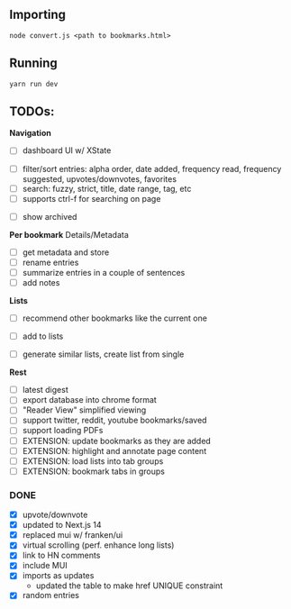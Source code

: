 ## Importing
```
node convert.js <path to bookmarks.html>
```

## Running
```
yarn run dev
```

## TODOs:
**Navigation**
  - [ ] dashboard UI w/ XState
  * [ ] filter/sort entries: alpha order, date added, frequency read, frequency suggested, upvotes/downvotes, favorites
  * [ ] search: fuzzy, strict, title, date range, tag, etc
  * [ ] supports ctrl-f for searching on page
  - [ ] show archived

**Per bookmark**
  Details/Metadata
  - [ ] get metadata and store
  - [ ] rename entries
  - [ ] summarize entries in a couple of sentences
  - [ ] add notes
  
**Lists**
  - [ ] recommend other bookmarks like the current one
  * [ ] add to lists
  - [ ] generate similar lists, create list from single

**Rest**
  - [ ] latest digest
  - [ ] export database into chrome format
  - [ ] "Reader View" simplified viewing
  - [ ] support twitter, reddit, youtube bookmarks/saved
  - [ ] support loading PDFs
  - [ ] EXTENSION: update bookmarks as they are added
  - [ ] EXTENSION: highlight and annotate page content
  - [ ] EXTENSION: load lists into tab groups
  - [ ] EXTENSION: bookmark tabs in groups

### DONE
- [x] upvote/downvote
- [x] updated to Next.js 14
- [x] replaced mui w/ franken/ui
- [x] virtual scrolling (perf. enhance long lists)
- [x] link to HN comments
- [x] include MUI
- [x] imports as updates 
  - updated the table to make href UNIQUE constraint
- [x] random entries
